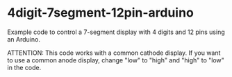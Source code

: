 4digit-7segment-12pin-arduino
=============================

Example code to control a 7-segment display with 4 digits and 12 pins using an Arduino. 

ATTENTION: This code works with a common cathode display. If you want to use a common anode display, change "low" to "high" and "high" to "low" in the code.
